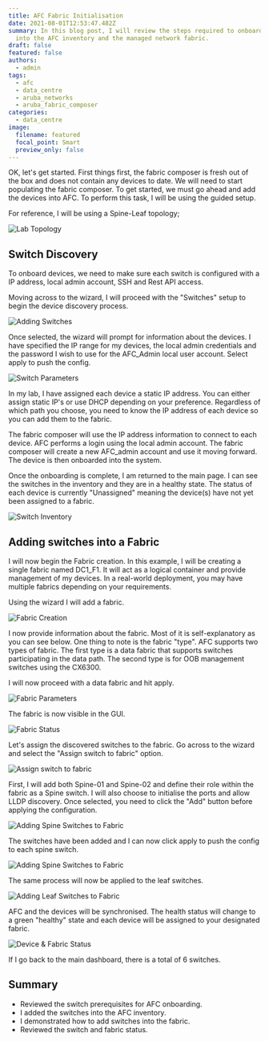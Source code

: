 ```yaml
---
title: AFC Fabric Initialisation
date: 2021-08-01T12:53:47.482Z
summary: In this blog post, I will review the steps required to onboard devices
  into the AFC inventory and the managed network fabric.
draft: false
featured: false
authors:
  - admin
tags:
  - afc
  - data_centre
  - aruba_networks
  - aruba_fabric_composer
categories:
  - data_centre
image:
  filename: featured
  focal_point: Smart
  preview_only: false
---
```

OK, let's get started. First things first, the fabric composer is fresh out of the box and does not contain any devices to date. We will need to start populating the fabric composer. To get started, we must go ahead and add the devices into AFC. To perform this task, I will be using the guided setup.

For reference, I will be using a Spine-Leaf topology;

![](spine-leaf-base-diagram.jpg "Lab Topology")

## Switch Discovery

To onboard devices, we need to make sure each switch is configured with a IP address, local admin account, SSH and Rest API access.

Moving across to the wizard, I will proceed with the "Switches" setup to begin the device discovery process.

![](screenshot-2021-07-08-at-11.22.16.png "Adding Switches")

Once selected, the wizard will prompt for information about the devices. I have specified the IP range for my devices, the local admin credentials and the password I wish to use for the AFC_Admin local user account. Select apply to push the config.

![](screenshot-2021-07-08-at-11.23.26.png "Switch Parameters")

In my lab, I have assigned each device a static IP address. You can either assign static IP's or use DHCP depending on your preference. Regardless of which path you choose, you need to know the IP address of each device so you can add them to the fabric.

The fabric composer will use the IP address information to connect to each device. AFC performs a login using the local admin account. The fabric composer will create a new AFC_admin account and use it moving forward. The device is then onboarded into the system.

Once the onboarding is complete, I am returned to the main page. I can see the switches in the inventory and they are in a healthy state. The status of each device is currently "Unassigned" meaning the device(s) have not yet been assigned to a fabric.

![](screenshot-2021-07-08-at-11.30.01.png "Switch Inventory")

## Adding switches into a Fabric

I will now begin the Fabric creation. In this example, I will be creating a single fabric named DC1_F1. It will act as a logical container and provide management of my devices. In a real-world deployment, you may have multiple fabrics depending on your requirements.

Using the wizard I will add a fabric.

![](screenshot-2021-07-08-at-11.30.29.png "Fabric Creation")

I now provide information about the fabric. Most of it is self-explanatory as you can see below. One thing to note is the fabric "type". AFC supports two types of fabric. The first type is a data fabric that supports switches participating in the data path. The second type is for OOB management switches using the CX6300.

I will now proceed with a data fabric and hit apply.

![](screenshot-2021-07-08-at-11.31.02.png "Fabric Parameters")

The fabric is now visible in the GUI.

![](screenshot-2021-07-08-at-11.31.50.png "Fabric Status")

Let's assign the discovered switches to the fabric. Go across to the wizard and select the "Assign switch to fabric" option.

![](screenshot-2021-07-08-at-11.32.09.png "Assign switch to fabric")

First, I will add both Spine-01 and Spine-02 and define their role within the fabric as a Spine switch. I will also choose to initialise the ports and allow LLDP discovery. Once selected, you need to click the "Add" button before applying the configuration.

![](screenshot-2021-07-08-at-11.37.40.png "Adding Spine Switches to Fabric")

The switches have been added and I can now click apply to push the config to each spine switch.

![](screenshot-at-jul-08-11-34-42.png "Adding Spine Switches to Fabric")

The same process will now be applied to the leaf switches.

![](screenshot-at-jul-08-11-33-58.png "Adding Leaf Switches to Fabric")

AFC and the devices will be synchronised. The health status will change to a green "healthy" state and each device will be assigned to your designated fabric.

![](screenshot-at-jul-08-11-39-52.png "Device & Fabric Status")

If I go back to the main dashboard, there is a total of 6 switches.

## Summary

* Reviewed the switch prerequisites for AFC onboarding.
* I added the switches into the AFC inventory.
* I demonstrated how to add switches into the fabric.
* Reviewed the switch and fabric status.